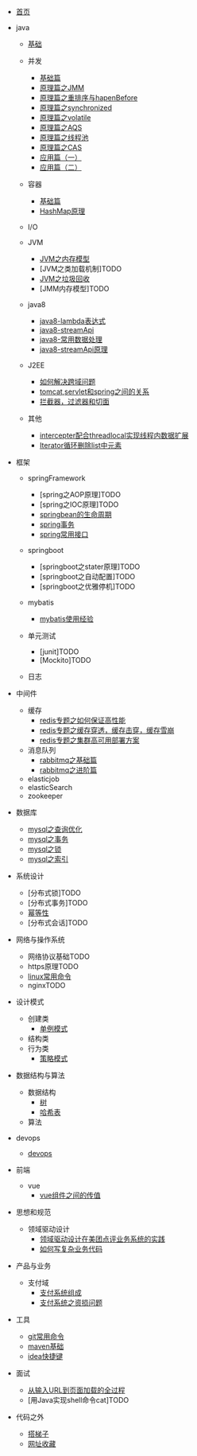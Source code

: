 * [首页](README.md)  
* java

    * [基础](./docs/java/基础/基础.md)  
    * 并发
        * [基础篇](/docs/java/并发/基础篇.md)
        * [原理篇之JMM](/docs/java/并发/原理篇之JMM.md)
        * [原理篇之重排序与hapenBefore](/docs/java/并发/原理篇之重排序与hapenBefore.md)
        * [原理篇之synchronized](/docs/java/并发/原理篇之synchronized.md)
        * [原理篇之volatile](/docs/java/并发/原理篇之volatile.md)
        * [原理篇之AQS](/docs/java/并发/原理篇之AQS.md)
        * [原理篇之线程池](/docs/java/并发/原理篇之线程池.md)
        * [原理篇之CAS](/docs/java/并发/原理篇之CAS.md)
        * [应用篇（一）](/docs/java/并发/应用篇（一）.md)
        * [应用篇（二）](/docs/java/并发/应用篇（二）.md)

    * 容器

        * [基础篇](/docs/java/容器/基础篇.md)
        * [HashMap原理](/docs/java/容器/HashMap原理.md)

    * I/O
    * JVM

        * [JVM之内存模型](/docs/java/JVM/JVM之内存模型.md)
        * [JVM之类加载机制]TODO
        * [JVM之垃圾回收](/docs/java/JVM/JVM之垃圾回收算法.md)
        * [JMM内存模型]TODO

    * java8

        * [java8-lambda表达式](/docs/java/java8/java8-lambda表达式.md)
        * [java8-streamApi](/docs/java/java8/java8-streamApi.md)
        * [java8-常用数据处理](/docs/java/java8/java8-常用数据处理.md)
        * [java8-streamApi原理](/docs/java/java8/浅谈javaStreamApi原理.md)

    * J2EE

        * [如何解决跨域问题](https://juejin.im/post/5c23993de51d457b8c1f4ee1)
        * [tomcat,servlet和spring之间的关系](https://www.cnblogs.com/shawshawwan/p/9002126.html)
        * [拦截器，过滤器和切面](https://blog.csdn.net/fly910905/docs/details/86537648)
    * 其他

        * [intercepter配合threadlocal实现线程内数据扩展](/docs/java/其他/intercepter-and-threadlocal.md)
        * [Iterator循环删除list中元素](/docs/java/其他/Iterator循环删除list中元素.md)
* 框架

    * springFramework
        * [spring之AOP原理]TODO
        * [spring之IOC原理]TODO
        * [springbean的生命周期](/docs/框架/springFramework/springbean的生命周期.md)
        * [spring事务](/docs/框架/springFramework/spring之事务原理.md)
        * [spring常用接口](/docs/框架/springFramework/spring常用接口.md)

    * springboot
        * [springboot之stater原理]TODO
        * [springboot之自动配置]TODO
        * [springboot之优雅停机]TODO

    * mybatis
        * [mybatis使用经验](/docs/框架/mybatis/mybatis使用经验.md)
    * 单元测试
        * [junit]TODO
        * [Mockito]TODO
    * 日志
* 中间件
    * 缓存
        * [redis专题之如何保证高性能](/docs/中间件/缓存/redis专题之如何保证高性能.md)
        * [redis专题之缓存穿透，缓存击穿，缓存雪崩](/docs/中间件/缓存/redis专题之缓存穿透，缓存击穿，缓存雪崩.md)
        * [redis专题之集群高可用部署方案](/docs/中间件/缓存/redis专题之集群高可用部署方案.md)
    * 消息队列
        * [rabbitmq之基础篇](/docs/中间件/消息队列/rabbitmq之基础篇.md)
        * [rabbitmq之进阶篇](/docs/中间件/消息队列/rabbitmq之进阶篇.md)
    * elasticjob
    * elasticSearch
    * zookeeper
* 数据库
    * [mysql之查询优化](/docs/数据库/mysql之查询优化.md)
    * [mysql之事务](/docs/数据库/mysql之事务.md)
    * [mysql之锁](/docs/数据库/mysql之锁.md)
    * [mysql之索引](/docs/数据库/mysql之索引.md)
* 系统设计
    * [分布式锁]TODO
    * [分布式事务]TODO
    * [幂等性](/docs/系统设计/幂等性.md)
    * [分布式会话]TODO
* 网络与操作系统    
    * 网络协议基础TODO
    * https原理TODO
    * [linux常用命令](/docs/网络与操作系统/linux常用命令.md)
    * nginxTODO

* 设计模式
    * 创建类
        * [单例模式](/docs/设计模式/创建类/单例模式.md)
    * 结构类
    * 行为类
        * [策略模式](/docs/设计模式/行为类/策略模式.md)

* 数据结构与算法
    * 数据结构
        * [树](https://www.cnblogs.com/maybe2030/p/4732377.html)
        * [哈希表](https://www.cnblogs.com/maybe2030/p/4719267.html)
    * 算法
* devops
    * [devops](/docs/devops/devops.md)
* 前端
    * vue
        * [vue组件之间的传值](/docs/前端/vue组件之间的传值.md)
* 思想和规范
    * 领域驱动设计
        * [领域驱动设计在美团点评业务系统的实践](https://yq.aliyun.com/docss/319159?utm_content=m_38302)
        * [如何写复杂业务代码](https://yq.aliyun.com/articles/712581?spm=a2c4e.11155435.0.0.7c0d1500X9Q5mO)
* 产品与业务
    * 支付域
        * [支付系统组成](/docs/产品和业务/支付系统组成.md)
        * [支付系统之资损问题](/docs/产品和业务/支付系统之资损问题.md)
* 工具
    * [git常用命令](/docs/工具/git常用命令.md)
    * [maven基础](/docs/工具/maven基础.md)
    * [idea快捷键](/docs/工具/idea快捷键.md)
* 面试
    * [从输入URL到页面加载的全过程](/docs/面试/从输入URL到页面加载的全过程.md)
    * [用Java实现shell命令cat]TODO   

* 代码之外
    * [搭梯子](/docs/代码之外/搭梯子.md)
    * [网址收藏](/docs/others/网址收藏.md)



